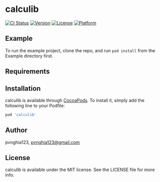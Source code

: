 # calculib

[![CI Status](https://img.shields.io/travis/pvnghia123/calculib.svg?style=flat)](https://travis-ci.org/pvnghia123/calculib)
[![Version](https://img.shields.io/cocoapods/v/calculib.svg?style=flat)](https://cocoapods.org/pods/calculib)
[![License](https://img.shields.io/cocoapods/l/calculib.svg?style=flat)](https://cocoapods.org/pods/calculib)
[![Platform](https://img.shields.io/cocoapods/p/calculib.svg?style=flat)](https://cocoapods.org/pods/calculib)

## Example

To run the example project, clone the repo, and run `pod install` from the Example directory first.

## Requirements

## Installation

calculib is available through [CocoaPods](https://cocoapods.org). To install
it, simply add the following line to your Podfile:

```ruby
pod 'calculib'
```

## Author

pvnghia123, pvnghia123@gmail.com

## License

calculib is available under the MIT license. See the LICENSE file for more info.
